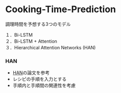 # Cooking-Time-Prediction
調理時間を予想する3つのモデル

１．Bi-LSTM  
２．Bi-LSTM + Attention  
３．Hierarchical Attention Networks (HAN)  

### HAN

- [HAN](https://www.aclweb.org/anthology/N16-1174/)の論文を参考
- レシピの手順を入力とする
- 手順内と手順間の関連性を考慮
